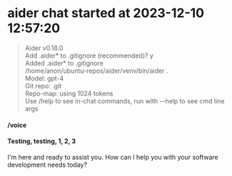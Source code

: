 
# aider chat started at 2023-12-10 12:57:20

> Aider v0.18.0  
> Add .aider* to .gitignore (recommended)? y  
> Added .aider* to .gitignore  
> /home/anon/ubuntu-repos/aider/venv/bin/aider .  
> Model: gpt-4  
> Git repo: .git  
> Repo-map: using 1024 tokens  
> Use /help to see in-chat commands, run with --help to see cmd line args  

#### /voice  

#### Testing, testing, 1, 2, 3  

I'm here and ready to assist you. How can I help you with your software development needs today?

